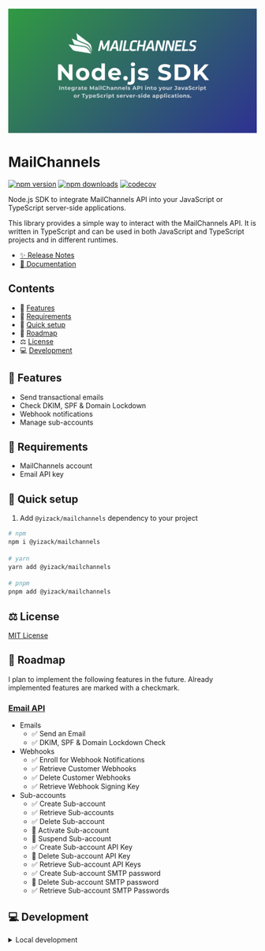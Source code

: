 ![MailChannels](/docs/public/images/presentation.png)

# MailChannels

[![npm version][npm-version-src]][npm-version-href]
[![npm downloads][npm-downloads-src]][npm-downloads-href]
[![codecov][codecov-coverage-src]][codecov-coverage-href]

Node.js SDK to integrate MailChannels API into your JavaScript or TypeScript server-side applications.

<!-- #region overview -->
This library provides a simple way to interact with the MailChannels API. It is written in TypeScript and can be used in both JavaScript and TypeScript projects and in different runtimes.
<!-- #endregion overview -->

- [✨ Release Notes](CHANGELOG.md)
- [📖 Documentation](https://mailchannels.yizack.com)

## Contents

- 🚀 [Features](#features)
- 📏 [Requirements](#requirements)
- 🏃 [Quick setup](#quick-setup)
- 🚧 [Roadmap](#roadmap)
- ⚖️ [License](#license)
- 💻 [Development](#development)

## <a name="features">🚀 Features</a>

- Send transactional emails
- Check DKIM, SPF & Domain Lockdown
- Webhook notifications
- Manage sub-accounts

## <a name="requirements">📏 Requirements</a>

- MailChannels account
- Email API key

## <a name="quick-setup">🏃 Quick setup</a>

1. Add `@yizack/mailchannels` dependency to your project

```sh
# npm
npm i @yizack/mailchannels

# yarn
yarn add @yizack/mailchannels

# pnpm
pnpm add @yizack/mailchannels
```

## <a name="license">⚖️ License</a>

[MIT License](LICENSE)

<!-- #region roadmap -->
## <a name="roadmap">🚧 Roadmap</a>

I plan to implement the following features in the future. Already implemented features are marked with a checkmark.

### [Email API](https://docs.mailchannels.net/email-api/api-reference/email-api)
- Emails
  - ✅ Send an Email
  - ✅ DKIM, SPF & Domain Lockdown Check
- Webhooks
  - ✅ Enroll for Webhook Notifications
  - ✅ Retrieve Customer Webhooks
  - ✅ Delete Customer Webhooks
  - ✅ Retrieve Webhook Signing Key
- Sub-accounts
  - ✅ Create Sub-account
  - ✅ Retrieve Sub-accounts
  - ✅ Delete Sub-account
  - 🚧 Activate Sub-account
  - 🚧 Suspend Sub-account
  - ✅ Create Sub-account API Key
  - 🚧 Delete Sub-account API Key
  - ✅ Retrieve Sub-account API Keys
  - ✅ Create Sub-account SMTP password
  - 🚧 Delete Sub-account SMTP password
  - ✅ Retrieve Sub-account SMTP Passwords
<!-- #endregion roadmap -->

## <a name="development">💻 Development</a>

<details>
  <summary>Local development</summary>
  
```sh
# Install dependencies
pnpm install

# Build the package
npm run build

# Run ESLint
npm run lint

# Run Vitest
npm run test
npm run test:watch

# Run typecheck
npm run test:types

# Release new version
npm run release
```

</details>

<!-- Badges -->
[npm-version-src]: https://img.shields.io/npm/v/@yizack/mailchannels.svg?style=flat&colorA=070a30&colorB=35a047
[npm-version-href]: https://npmjs.com/package/@yizack/mailchannels

[npm-downloads-src]: https://img.shields.io/npm/dm/@yizack/mailchannels.svg?style=flat&colorA=070a30&colorB=35a047
[npm-downloads-href]: https://npmjs.com/package/@yizack/mailchannels

[codecov-coverage-src]: https://img.shields.io/codecov/c/github/yizack/mailchannels?style=flat&colorA=070a30&token=HTSBRHSJ5M
[codecov-coverage-href]: https://codecov.io/gh/Yizack/mailchannels
